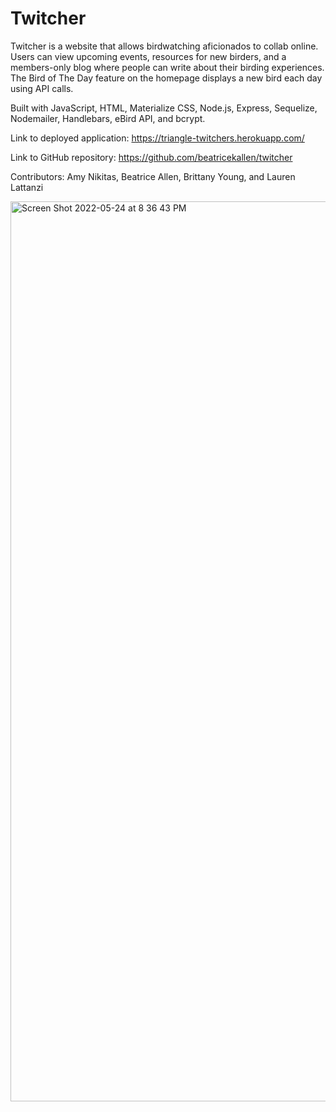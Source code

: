 # Twitcher

Twitcher is a website that allows birdwatching aficionados to collab online. Users can view upcoming events, resources for new birders, and a members-only blog where people can write about their birding experiences. The Bird of The Day feature on the homepage displays a new bird each day using API calls.

Built with JavaScript, HTML, Materialize CSS, Node.js, Express, Sequelize, Nodemailer, Handlebars, eBird API, and bcrypt.

Link to deployed application: https://triangle-twitchers.herokuapp.com/

Link to GitHub repository: https://github.com/beatricekallen/twitcher

Contributors: Amy Nikitas, Beatrice Allen, Brittany Young, and Lauren Lattanzi

<img width="1440" alt="Screen Shot 2022-05-24 at 8 36 43 PM" src="https://user-images.githubusercontent.com/98243455/170153994-fcdbff48-5813-4379-ac30-33b4efe3713c.png">

